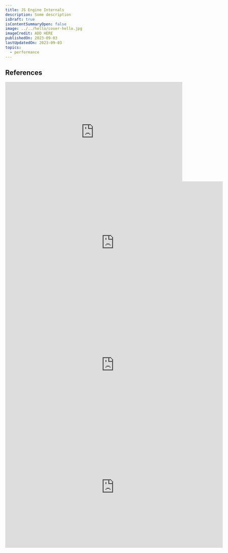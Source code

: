 ```yaml
---
title: JS Engine Internals
description: Some description
isDraft: true
isContentSummaryOpen: false
image: ../../hello/cover-hello.jpg
imageCredit: ADD HERE
publishedOn: 2023-09-03
lastUpdatedOn: 2023-09-03
topics:
  - performance
---
```


## References

<iframe width="560" height="315" class="yt-embed" src="https://www.youtube.com/embed/5nmpokoRaZI?si=UGAfMhqhougOUG-_" title="YouTube video player" frameborder="0" allow="accelerometer; autoplay; clipboard-write; encrypted-media; gyroscope; picture-in-picture; web-share" allowfullscreen></iframe>

<iframe width="688" height="387" class="yt-embed" src="https://www.youtube.com/embed/p-iiEDtpy6I" title="Franziska Hinkelmann: JavaScript engines - how do they even? | JSConf EU" frameborder="0" allow="accelerometer; autoplay; clipboard-write; encrypted-media; gyroscope; picture-in-picture; web-share" allowfullscreen></iframe>

<iframe width="688" height="387" class="yt-embed" src="https://www.youtube.com/embed/ihANrJ1Po0w" title="How JavaScript Engines Work by Franziska Hinkelmann @ Web Rebels 2017" frameborder="0" allow="accelerometer; autoplay; clipboard-write; encrypted-media; gyroscope; picture-in-picture; web-share" allowfullscreen></iframe>

<iframe width="688" height="387" class="yt-embed" src="https://www.youtube.com/embed/Fg7niTmNNLg" title="Marja Hölttä: Parsing JavaScript - better lazy than eager? | JSConf EU 2017" frameborder="0" allow="accelerometer; autoplay; clipboard-write; encrypted-media; gyroscope; picture-in-picture; web-share" allowfullscreen></iframe>
